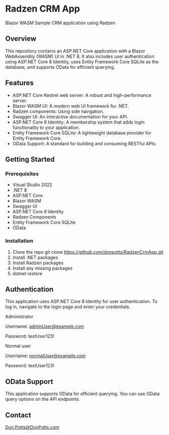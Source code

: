 # Radzen CRM App
Blazor WASM Sample CRM application using Radzen

## Overview

This repository contains an ASP.NET Core application with a Blazor WebAssembly (WASM) UI in .NET 8. It also includes user authentication using ASP.NET Core 8 Identity, uses Entity Framework Core SQLite as the database, and supports OData for efficient querying.

## Features

- ASP.NET Core Kestrel web server: A robust and high-performance server.
- Blazor WASM UI: A modern web UI framework for .NET.
- Radzen components: Using side navigation.
- Swagger UI: An interactive documentation for your API.
- ASP.NET Core 8 Identity: A membership system that adds login functionality to your application.
- Entity Framework Core SQLite: A lightweight database provider for Entity Framework Core.
- OData Support: A standard for building and consuming RESTful APIs.

## Getting Started

### Prerequisites

- Visual Studio 2022
- .NET 8
- ASP.NET Core
- Blazor WASM
- Swagger UI
- ASP.NET Core 8 Identity
- Radzen Components
- Entity Framework Core SQLite
- OData

### Installation

1. Clone the repo
  git clone https://github.com/donpotts/RadzenCrmApp.git
2. Install .NET packages
3. Install Radzen packages
4. Install any missing packages
5. dotnet restore
   
## Authentication

This application uses ASP.NET Core 8 Identity for user authentication. To log in, navigate to the login page and enter your credentials.

Administrator

Username:  adminUser@example.com

Password:  testUser123!

Normal user

Username:  normalUser@example.com

Password:  testUser123!

## OData Support

This application supports OData for efficient querying. You can use OData query options on the API endpoints.

## Contact

Don.Potts@DonPotts.com
